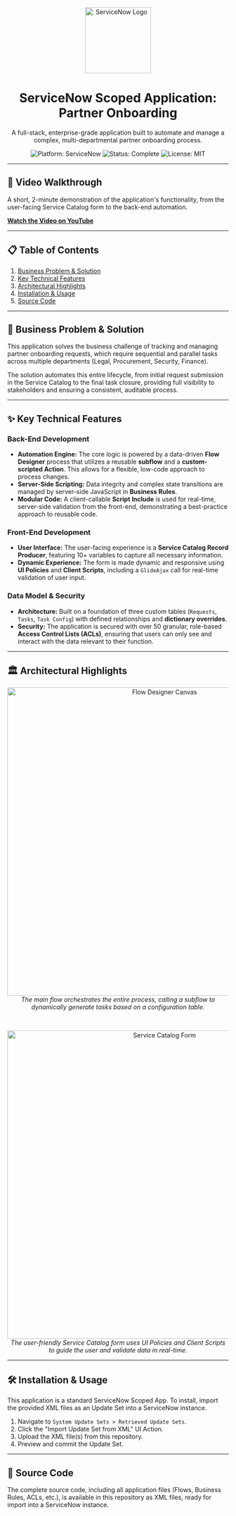 <div align="center">
  <img src="https://i.imgur.com/k9gH8fW.png" alt="ServiceNow Logo" width="150"/>
  <h1>ServiceNow Scoped Application: Partner Onboarding</h1>
  <p>
    A full-stack, enterprise-grade application built to automate and manage a complex, multi-departmental partner onboarding process.
  </p>

  <!-- Badges -->
  <img src="https://img.shields.io/badge/Platform-ServiceNow-blueviolet?style=for-the-badge" alt="Platform: ServiceNow"/>
  <img src="https://img.shields.io/badge/Status-Complete-success?style=for-the-badge" alt="Status: Complete"/>
  <img src="https://img.shields.io/badge/License-MIT-green?style=for-the-badge" alt="License: MIT"/>

</div>

---

## 🎥 Video Walkthrough

A short, 2-minute demonstration of the application's functionality, from the user-facing Service Catalog form to the back-end automation.

**[Watch the Video on YouTube](YOUR_YOUTUBE_LINK_HERE)**

---

## 📋 Table of Contents

1.  [Business Problem & Solution](#business-problem--solution)
2.  [Key Technical Features](#key-technical-features)
3.  [Architectural Highlights](#architectural-highlights)
4.  [Installation & Usage](#installation--usage)
5.  [Source Code](#source-code)

---

## 🎯 Business Problem & Solution

This application solves the business challenge of tracking and managing partner onboarding requests, which require sequential and parallel tasks across multiple departments (Legal, Procurement, Security, Finance).

The solution automates this entire lifecycle, from initial request submission in the Service Catalog to the final task closure, providing full visibility to stakeholders and ensuring a consistent, auditable process.

---

## ✨ Key Technical Features

### Back-End Development
*   **Automation Engine:** The core logic is powered by a data-driven **Flow Designer** process that utilizes a reusable **subflow** and a **custom-scripted Action**. This allows for a flexible, low-code approach to process changes.
*   **Server-Side Scripting:** Data integrity and complex state transitions are managed by server-side JavaScript in **Business Rules**.
*   **Modular Code:** A client-callable **Script Include** is used for real-time, server-side validation from the front-end, demonstrating a best-practice approach to reusable code.

### Front-End Development
*   **User Interface:** The user-facing experience is a **Service Catalog Record Producer**, featuring 10+ variables to capture all necessary information.
*   **Dynamic Experience:** The form is made dynamic and responsive using **UI Policies** and **Client Scripts**, including a `GlideAjax` call for real-time validation of user input.

### Data Model & Security
*   **Architecture:** Built on a foundation of three custom tables (`Requests`, `Tasks`, `Task Config`) with defined relationships and **dictionary overrides**.
*   **Security:** The application is secured with over 50 granular, role-based **Access Control Lists (ACLs)**, ensuring that users can only see and interact with the data relevant to their function.

---

## 🏛️ Architectural Highlights

<p align="center">
  <img src="YOUR_SCREENSHOT_LINK_FOR_FLOW_DESIGNER" alt="Flow Designer Canvas" width="700"/>
  <br>
  <em>The main flow orchestrates the entire process, calling a subflow to dynamically generate tasks based on a configuration table.</em>
</p>

<br>

<p align="center">
  <img src="YOUR_SCREENSHOT_LINK_FOR_SERVICE_CATALOG" alt="Service Catalog Form" width="700"/>
  <br>
  <em>The user-friendly Service Catalog form uses UI Policies and Client Scripts to guide the user and validate data in real-time.</em>
</p>

---

## 🛠️ Installation & Usage

This application is a standard ServiceNow Scoped App. To install, import the provided XML files as an Update Set into a ServiceNow instance.

1.  Navigate to `System Update Sets > Retrieved Update Sets`.
2.  Click the "Import Update Set from XML" UI Action.
3.  Upload the XML file(s) from this repository.
4.  Preview and commit the Update Set.

---

## 📂 Source Code

The complete source code, including all application files (Flows, Business Rules, ACLs, etc.), is available in this repository as XML files, ready for import into a ServiceNow instance.
